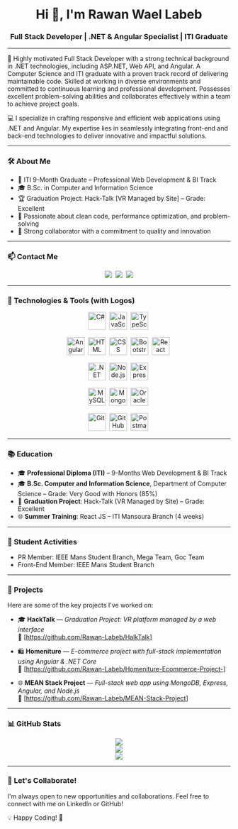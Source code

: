 <h1 align="center">Hi 👋, I'm Rawan Wael Labeb</h1>
<h3 align="center">Full Stack Developer | .NET & Angular Specialist | ITI Graduate</h3>

---

🌟 Highly motivated Full Stack Developer with a strong technical background in .NET technologies, including ASP.NET, Web API, and Angular. A Computer Science and ITI graduate with a proven track record of delivering maintainable code. Skilled at working in diverse environments and committed to continuous learning and professional development. Possesses excellent problem-solving abilities and collaborates effectively within a team to achieve project goals.

💻 I specialize in crafting responsive and efficient web applications using .NET and Angular. My expertise lies in seamlessly integrating front-end and back-end technologies to deliver innovative and impactful solutions.

---

### 🛠 About Me

- 🔹 ITI 9-Month Graduate – Professional Web Development & BI Track  
- 🎓 B.Sc. in Computer and Information Science
- 🏆 Graduation Project: Hack-Talk [VR Managed by Site] – Grade: Excellent  
- 🧠 Passionate about clean code, performance optimization, and problem-solving  
- 🤝 Strong collaborator with a commitment to quality and innovation  

---



### 📫 Contact Me

<p align="center">
  <a href="mailto:rawanwaellabeb@gmail.com"><img src="https://img.shields.io/badge/Email-D14836?style=for-the-badge&logo=gmail&logoColor=white"/></a>&nbsp;
  <a href="https://www.linkedin.com/in/rawanlabeb/" target="_blank"><img src="https://img.shields.io/badge/LinkedIn-0077B5?style=for-the-badge&logo=linkedin&logoColor=white"/></a>&nbsp;
  <a href="https://github.com/Rawan-labeb" target="_blank"><img src="https://img.shields.io/badge/GitHub-000?style=for-the-badge&logo=github&logoColor=white"/></a>
</p>

---

### 🚀 Technologies & Tools (with Logos)

<div align="center">

  <!-- Languages -->
  <img src="https://cdn.jsdelivr.net/gh/devicons/devicon/icons/csharp/csharp-original.svg" title="C#" alt="C#" width="40" height="40"/>&nbsp;
  <img src="https://cdn.jsdelivr.net/gh/devicons/devicon/icons/javascript/javascript-original.svg" title="JavaScript" alt="JavaScript" width="40" height="40"/>&nbsp;
  <img src="https://cdn.jsdelivr.net/gh/devicons/devicon/icons/typescript/typescript-original.svg" title="TypeScript" alt="TypeScript" width="40" height="40"/>&nbsp;

  <!-- Front-End -->
  <img src="https://cdn.jsdelivr.net/gh/devicons/devicon/icons/angularjs/angularjs-original.svg" title="Angular" alt="Angular" width="40" height="40"/>&nbsp;
  <img src="https://cdn.jsdelivr.net/gh/devicons/devicon/icons/html5/html5-original.svg" title="HTML5" alt="HTML" width="40" height="40"/>&nbsp;
  <img src="https://cdn.jsdelivr.net/gh/devicons/devicon/icons/css3/css3-original.svg" title="CSS3" alt="CSS" width="40" height="40"/>&nbsp;
  <img src="https://cdn.jsdelivr.net/gh/devicons/devicon/icons/bootstrap/bootstrap-original.svg" title="Bootstrap" alt="Bootstrap" width="40" height="40"/>&nbsp;
  <img src="https://cdn.jsdelivr.net/gh/devicons/devicon/icons/react/react-original.svg" title="React" alt="React" width="40" height="40"/>&nbsp;

  <!-- Back-End -->
  <img src="https://cdn.jsdelivr.net/gh/devicons/devicon/icons/dot-net/dot-net-original.svg" title=".NET" alt=".NET" width="40" height="40"/>&nbsp;
  <img src="https://cdn.jsdelivr.net/gh/devicons/devicon/icons/nodejs/nodejs-original.svg" title="Node.js" alt="Node.js" width="40" height="40"/>&nbsp;
  <img src="https://cdn.jsdelivr.net/gh/devicons/devicon/icons/express/express-original.svg" title="Express" alt="Express" width="40" height="40"/>&nbsp;

  <!-- Databases -->
  <img src="https://cdn.jsdelivr.net/gh/devicons/devicon/icons/mysql/mysql-original.svg" title="MySQL" alt="MySQL" width="40" height="40"/>&nbsp;
  <img src="https://cdn.jsdelivr.net/gh/devicons/devicon/icons/mongodb/mongodb-original.svg" title="MongoDB" alt="MongoDB" width="40" height="40"/>&nbsp;
  <img src="https://cdn.jsdelivr.net/gh/devicons/devicon/icons/oracle/oracle-original.svg" title="Oracle" alt="Oracle" width="40" height="40"/>&nbsp;

  <!-- Tools -->
  <img src="https://cdn.jsdelivr.net/gh/devicons/devicon/icons/git/git-original.svg" title="Git" alt="Git" width="40" height="40"/>&nbsp;
  <img src="https://cdn.jsdelivr.net/gh/devicons/devicon/icons/github/github-original.svg" title="GitHub" alt="GitHub" width="40" height="40"/>&nbsp;
  <img src="https://cdn.jsdelivr.net/gh/devicons/devicon/icons/postman/postman-original.svg" title="Postman" alt="Postman" width="40" height="40"/>&nbsp;

</div>

---

### 📚 Education

- 🎓 **Professional Diploma (ITI)** – 9-Months Web Development & BI Track  
- 🎓 **B.Sc. Computer and Information Science**, Department of Computer Science – Grade: Very Good with Honors (85%)  
- 📘 **Graduation Project**: Hack-Talk (VR Managed by Site) – Grade: Excellent  
- 🌐 **Summer Training**: React JS – ITI Mansoura Branch (4 weeks)

---

### 🌟 Student Activities

- PR Member: IEEE Mans Student Branch, Mega Team, Goc Team  
- Front-End Member: IEEE Mans Student Branch


---

### 📌 Projects

Here are some of the key projects I've worked on:

- 🎓 **HackTalk** — *Graduation Project: VR platform managed by a web interface*  
  🔗 [https://github.com/Rawan-Labeb/HalkTalk]

- 🛍️ **Homeniture** — *E-commerce project with full-stack implementation using Angular & .NET Core*  
  🔗 [https://github.com/Rawan-Labeb/Homeniture-Ecommerce-Project-]

- 🌐 **MEAN Stack Project** — *Full-stack web app using MongoDB, Express, Angular, and Node.js*  
  🔗 [https://github.com/Rawan-Labeb/MEAN-Stack-Project]

  
---

### 📊 GitHub Stats

<p align="center">
  <img src="https://github-readme-stats.vercel.app/api?username=Rawan-Labeb&show_icons=true&theme=radical" />
  <br />
  <img src="https://github-readme-streak-stats.herokuapp.com/?user=Rawan-Labeb&theme=radical" />
  <br />
  <img src="https://github-readme-stats.vercel.app/api/top-langs/?username=Rawan-Labeb&layout=compact&theme=radical" />
</p>


---

### 🤝 Let's Collaborate!

I'm always open to new opportunities and collaborations. Feel free to connect with me on LinkedIn or GitHub!

💡 Happy Coding! 🚀
